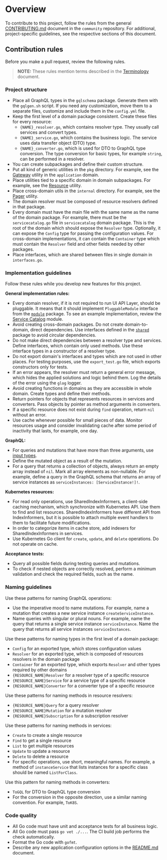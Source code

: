 # Overview
To contribute to this project, follow the rules from the general [CONTRIBUTING.md](https://github.com/kyma-project/community/blob/master/CONTRIBUTING.md) document in the `community` repository.
For additional, project-specific guidelines, see the respective sections of this document.

## Contribution rules
Before you make a pull request, review the following rules.

> **NOTE:** These rules mention terms described in the [Terminology](./docs/terminology.md) document.

### Project structure
- Place all GraphQL types in the `gqlschema` package. Generate them with the `gqlgen.sh` script. If you need any customization, move them to a separate files, customize and include them in the `config.yml` file.
- Keep the first level of a domain package consistent. Create these files for every resource:
    - `{NAME}_resolver.go`, which contains resolver type. They usually call services and convert types.
    - `{NAME}_service.go`, which contains the business logic. The service uses data transfer object (DTO) type.
    - `{NAME}_converter.go`, which is used for DTO to GraphQL type conversion. The type conversion for basic types, for example `string`, can be performed in a resolver.
- You can create subpackages and define their custom structure.
- Put all kind of generic utilities in the `pkg` directory. For example, see the [Gateway](./internal/domain/application) utility in the `application` domain.
- Place utilities tied to a specific domain in domain subpackages. For example, see the [Resource](./pkg/resource) utility.
- Place cross-domain utils in the `internal` directory. For example, see the [Pager](./internal/pager) utility.
- The domain resolver must be composed of resource resolvers defined in that package.
- Every domain must have the main file with the same name as the name of the domain package. For example, there must be the `servicecatalog.go` file in `servicecatalog` domain package. This is the root of the domain which should expose the `Resolver` type. Optionally, it can expose the `Config` type for passing the configuration values. For cross-domain implementations, it can contain the `Container` type which must contain the `Resolver` field and other fields needed by other packages.
- Place interfaces, which are shared between files in single domain in `interfaces.go`.

### Implementation guidelines
Follow these rules while you develop new features for this project.

**General implementation rules:**
- Every domain resolver, if it is not required to run UI API Layer, should be pluggable. It means that it should implement `PluggableModule` interface from the [`module`](./internal/module) package. To see an example implementation, review the [Service Catalog](./internal/domain/servicecatalog) module.
- Avoid creating cross-domain packages. Do not create domain-to-domain, direct dependencies. Use interfaces defined in the [`shared`](./internal/domain/shared) package to avoid circular dependencies.
- Do not make direct dependencies between a resolver type and services. Define interfaces, which contain only used methods. Use these interface types in a constructor of a resolver type.
- Do not export domain's interfaces and types which are not used in other places. For testing purposes, use the `export_test.go` file, which exports constructors only for tests.
- If an error appears, the resolver must return a general error message, which hides the applied solutions and logic behind them. Log the details of the error using the `glog` logger.
- Avoid creating functions in domains as they are accessible in whole domain. Create types and define their methods.
- Return pointers for objects that represents resources in services and converters. Pass objects by pointer as method arguments in converters.
- If a specific resource does not exist during `find` operation, return `nil` without an error.
- Use cache whenever possible for small pieces of data. Monitor resources usage and consider invalidating cache after some period of inactivity that lasts, for example, one day.

**GraphQL:**
- For queries and mutations that have more than three arguments, use [input types](https://graphql.org/learn/schema/#input-types).
- Define the mutated object as a result of the mutation.
- For a query that returns a collection of objects, always return an empty array instead of `nil`. Mark all array elements as non-nullable. For example, define a query in the GraphQL schema that returns an array of service instances as `serviceInstances: [ServiceInstance!]!`.

**Kubernetes resources:**
- For read only operations, use SharedIndexInformers, a client-side caching mechanism, which synchronize with Kubernetes API. Use them to find and list resources. SharedIndexInformers have different API from IndexInformers, but it is possible to attach multiple event handlers to them to facilitate future modifications.
- In order to categorize items in cache store, add indexers for SharedIndexInformers in services.
- Use Kubernetes Go client for `create`, `update`, and `delete` operations. Do not operate on cache.

**Acceptance tests:**
- Query all possible fields during testing queries and mutations.
- To check if nested objects are correctly resolved, perform a minimum validation and check the required fields, such as the name.

### Naming guidelines
Use these patterns for naming GraphQL operations:
- Use the imperative mood to name mutations. For example, name a mutation that creates a new service instance `createServiceInstance`.
- Name queries with singular or plural nouns. For example, name the query that returns a single service instance `serviceInstance`. Name the query that returns all service instances `serviceInstances`.

Use these patterns for naming types in the first level of a domain package:
- `Config` for an exported type, which stores configuration values
- `Resolver` for an exported type, which is composed of resources resolvers in the domain package
- `Container` for an exported type, which exports `Resolver` and other types required by other domains
- `{RESOURCE_NAME}Resolver` for a resolver type of a specific resource
- `{RESOURCE_NAME}Service` for a service type of a specific resource
- `{RESOURCE_NAME}Converter` for a converter type of a specific resource

Use these patterns for naming methods in resource resolvers:
- `{RESOURCE_NAME}Query` for a query resolver
- `{RESOURCE_NAME}Mutation` for a mutation resolver
- `{RESOURCE_NAME}Subscription` for a subscription resolver

Use these patterns for naming methods in services:
- `Create` to create a single resource
- `Find` to get a single resource
- `List` to get multiple resources
- `Update` to update a resource
- `Delete` to delete a resource
- For specific operations, use short, meaningful names. For example, a method of `instanceService` that lists instances for a specific class should be named `ListForClass`.

Use this pattern for naming methods in converters:
- `ToGQL` for DTO to GraphQL type conversion
- For the conversion in the opposite direction, use a similar naming convention. For example, `ToK8S`.

### Code quality
- All Go code must have unit and acceptance tests for all business logic.
- All Go code must pass `go vet ./...`. The CI build job performs the check automatically.
- Format the Go code with `gofmt`.
- Describe any new application configuration options in the [README.md](./README.md) document.

